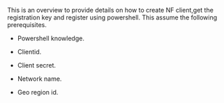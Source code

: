 This is an overview to provide details on how to create NF client,get the registration key and register using powershell. This assume the following prerequisites. 

* Powershell knowledge. 

* Clientid.

* Client secret.

* Network name.

* Geo region id.